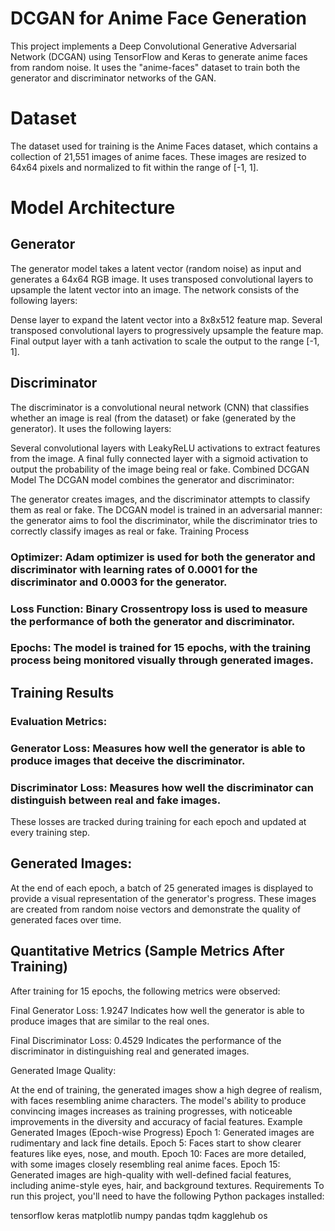 # DCGAN for Anime Face Generation
This project implements a Deep Convolutional Generative Adversarial Network (DCGAN) using TensorFlow and Keras to generate anime faces from random noise. It uses the "anime-faces" dataset to train both the generator and discriminator networks of the GAN.

# Dataset
The dataset used for training is the Anime Faces dataset, which contains a collection of 21,551 images of anime faces. These images are resized to 64x64 pixels and normalized to fit within the range of [-1, 1].

# Model Architecture
## Generator
The generator model takes a latent vector (random noise) as input and generates a 64x64 RGB image. It uses transposed convolutional layers to upsample the latent vector into an image. The network consists of the following layers:

Dense layer to expand the latent vector into a 8x8x512 feature map.
Several transposed convolutional layers to progressively upsample the feature map.
Final output layer with a tanh activation to scale the output to the range [-1, 1].
## Discriminator
The discriminator is a convolutional neural network (CNN) that classifies whether an image is real (from the dataset) or fake (generated by the generator). It uses the following layers:

Several convolutional layers with LeakyReLU activations to extract features from the image.
A final fully connected layer with a sigmoid activation to output the probability of the image being real or fake.
Combined DCGAN Model
The DCGAN model combines the generator and discriminator:

The generator creates images, and the discriminator attempts to classify them as real or fake.
The DCGAN model is trained in an adversarial manner: the generator aims to fool the discriminator, while the discriminator tries to correctly classify images as real or fake.
Training Process
### Optimizer: Adam optimizer is used for both the generator and discriminator with learning rates of 0.0001 for the discriminator and 0.0003 for the generator.
### Loss Function: Binary Crossentropy loss is used to measure the performance of both the generator and discriminator.
### Epochs: The model is trained for 15 epochs, with the training process being monitored visually through generated images.
## Training Results
### Evaluation Metrics:
### Generator Loss: Measures how well the generator is able to produce images that deceive the discriminator.
### Discriminator Loss: Measures how well the discriminator can distinguish between real and fake images.
These losses are tracked during training for each epoch and updated at every training step.

## Generated Images:
At the end of each epoch, a batch of 25 generated images is displayed to provide a visual representation of the generator's progress. These images are created from random noise vectors and demonstrate the quality of generated faces over time.

## Quantitative Metrics (Sample Metrics After Training)
After training for 15 epochs, the following metrics were observed:

Final Generator Loss: 1.9247
Indicates how well the generator is able to produce images that are similar to the real ones.

Final Discriminator Loss: 0.4529
Indicates the performance of the discriminator in distinguishing real and generated images.

Generated Image Quality:

At the end of training, the generated images show a high degree of realism, with faces resembling anime characters.
The model's ability to produce convincing images increases as training progresses, with noticeable improvements in the diversity and accuracy of facial features.
Example Generated Images (Epoch-wise Progress)
Epoch 1: Generated images are rudimentary and lack fine details.
Epoch 5: Faces start to show clearer features like eyes, nose, and mouth.
Epoch 10: Faces are more detailed, with some images closely resembling real anime faces.
Epoch 15: Generated images are high-quality with well-defined facial features, including anime-style eyes, hair, and background textures.
Requirements
To run this project, you'll need to have the following Python packages installed:

tensorflow
keras
matplotlib
numpy
pandas
tqdm
kagglehub
os
